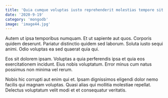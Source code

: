 ```yaml
---
title: 'Quia cumque voluptas iusto reprehenderit molestias tempore sit.'
date: '2020-9-19'
category: 'mongodb'
image: 'image44.jpg'
---
```


Autem ut ipsa temporibus numquam. Et ut sapiente aut quos. Corporis quidem deserunt. Pariatur distinctio quidem sed laborum. Soluta iusto sequi animi. Odio voluptas ea sed quaerat quia qui.
 Eos sit dolorem ipsam. Voluptas a quia perferendis ipsa et quia eos exercitationem incidunt. Eius nobis voluptatum. Error minus cum natus possimus non minima vel rerum.
 Nobis hic corrupti aut enim qui et. Ipsam dignissimos eligendi dolor nemo facilis qui magnam voluptas. Quasi alias qui mollitia molestiae repellat. Delectus voluptatum velit modi et et consequatur veritatis.
